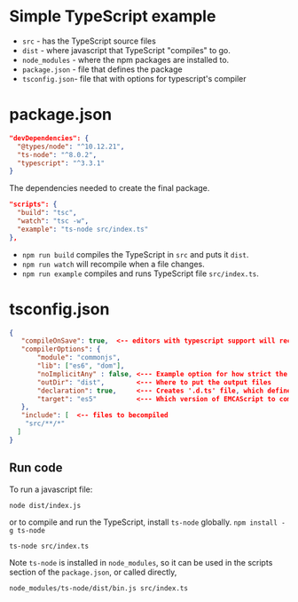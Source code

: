 # Simple TypeScript example

- `src`  - has the TypeScript source files
- `dist` - where javascript that TypeScript "compiles" to go.
- `node_modules` - where the npm packages are installed to.
- `package.json` - file that defines the package
- `tsconfig.json`- file that with options for typescript's compiler

# package.json
```json
"devDependencies": {
  "@types/node": "^10.12.21",
  "ts-node": "^8.0.2",
  "typescript": "^3.3.1"
}
```
The dependencies needed to create the final package.

```json
"scripts": {
  "build": "tsc",
  "watch": "tsc -w",
  "example": "ts-node src/index.ts"
},
```

- `npm run build` compiles the TypeScript in `src` and puts it `dist`.
- `npm run watch` will recompile when a file changes.
- `npm run example` compiles and runs TypeScript file `src/index.ts`.


# tsconfig.json
```json
{
   "compileOnSave": true,  <-- editors with typescript support will recompile on save
   "compilerOptions": {
       "module": "commonjs",
       "lib": ["es6", "dom"],
       "noImplicitAny" : false, <--- Example option for how strict the compiler is
       "outDir": "dist",        <--- Where to put the output files
       "declaration": true,     <--- Creates '.d.ts' file, which define the types of the generated javascript
       "target": "es5"          <--- Which version of EMCAScript to compile to.
   },
   "include": [  <-- files to becompiled
    "src/**/*"
  ]
}
```


## Run code

To run a javascript file:

```
node dist/index.js
```

or to compile and run the TypeScript, install `ts-node` globally. `npm install -g ts-node`

```
ts-node src/index.ts
```

Note `ts-node` is installed in `node_modules`, so it can be used in the scripts section of the `package.json`, or called directly,

```
node_modules/ts-node/dist/bin.js src/index.ts
```
